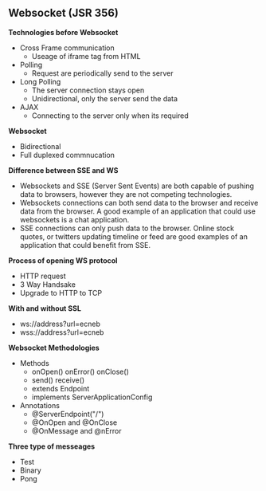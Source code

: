 ## Websocket (JSR 356)

**Technologies before Websocket**
- Cross Frame communication
	- Useage of iframe tag from HTML
- Polling
	- Request are periodically send to the server
- Long Polling
	- The server connection stays open
	- Unidirectional, only the server send the data
- AJAX
	- Connecting to the server only when its required

**Websocket**
- Bidirectional
- Full duplexed commnucation

**Difference between SSE and WS**
- Websockets and SSE (Server Sent Events) are both capable of pushing data to browsers, however they are not competing technologies.
- Websockets connections can both send data to the browser and receive data from the browser. A good example of an application that could use websockets is a chat application.
- SSE connections can only push data to the browser. Online stock quotes, or twitters updating timeline or feed are good examples of an application that could benefit from SSE.

**Process of opening WS protocol**
- HTTP request
- 3 Way Handsake
- Upgrade to HTTP to TCP

**With and without SSL**
- ws://address?url=ecneb
- wss://address?url=ecneb

**Websocket Methodologies**
- Methods
	- onOpen() onError() onClose()
	- send() receive()
	- extends Endpoint
	- implements ServerApplicationConfig
- Annotations
	- @ServerEndpoint("/")
	- @OnOpen and @OnClose
	- @OnMessage and @nError

**Three type of messeages**
- Test
- Binary
- Pong